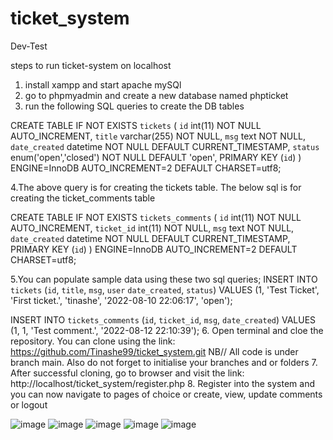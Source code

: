 # ticket_system
Dev-Test

steps to run ticket-system on localhost
1. install xampp and start apache mySQl
2. go to phpmyadmin and create a new database named phpticket
3. run the following SQL queries to create the DB tables

  CREATE TABLE IF NOT EXISTS `tickets` (
	`id` int(11) NOT NULL AUTO_INCREMENT,
	`title` varchar(255) NOT NULL,
	`msg` text NOT NULL,
	`date_created` datetime NOT NULL DEFAULT CURRENT_TIMESTAMP,
	`status` enum('open','closed') NOT NULL DEFAULT 'open',
	PRIMARY KEY (`id`)
) ENGINE=InnoDB AUTO_INCREMENT=2 DEFAULT CHARSET=utf8;

4.The above query is for creating the tickets table. The below sql is for creating the ticket_comments table

CREATE TABLE IF NOT EXISTS `tickets_comments` (
	`id` int(11) NOT NULL AUTO_INCREMENT,
	`ticket_id` int(11) NOT NULL,
	`msg` text NOT NULL,
	`date_created` datetime NOT NULL DEFAULT CURRENT_TIMESTAMP,
	PRIMARY KEY (`id`)
) ENGINE=InnoDB AUTO_INCREMENT=2 DEFAULT CHARSET=utf8;

5.You can populate sample data using these two sql queries;
  INSERT INTO `tickets` (`id`, `title`, `msg`, `user` `date_created`, `status`) VALUES (1, 'Test Ticket', 'First ticket.', 'tinashe', '2022-08-10 22:06:17', 'open');
  
  INSERT INTO `tickets_comments` (`id`, `ticket_id`, `msg`, `date_created`) VALUES (1, 1, 'Test comment.', '2022-08-12 22:10:39');
6. Open terminal and cloe the repository. You can clone using the link: https://github.com/Tinashe99/ticket_system.git
NB// All code is under branch main. Also do not forget to initialise your branches and or folders
7. After successful cloning, go to browser and visit the link: http://localhost/ticket_system/register.php
8. Register into the system and you can now navigate to pages of choice or create, view, update comments or logout

![image](https://user-images.githubusercontent.com/61467820/187004731-6d929d2a-e936-4c1f-b9e3-247cb238d37f.png)
![image](https://user-images.githubusercontent.com/61467820/187004793-79053998-0888-4758-aaa5-0e104f428be3.png)
![image](https://user-images.githubusercontent.com/61467820/187004810-70edfbe9-d719-42e7-8921-2eb60c0f8bf4.png)
![image](https://user-images.githubusercontent.com/61467820/187004829-609882cd-8610-4d74-ab44-d4ab7a457f9a.png)
![image](https://user-images.githubusercontent.com/61467820/187004848-0ae1f089-5eb0-4456-8071-3f463e544de3.png)





